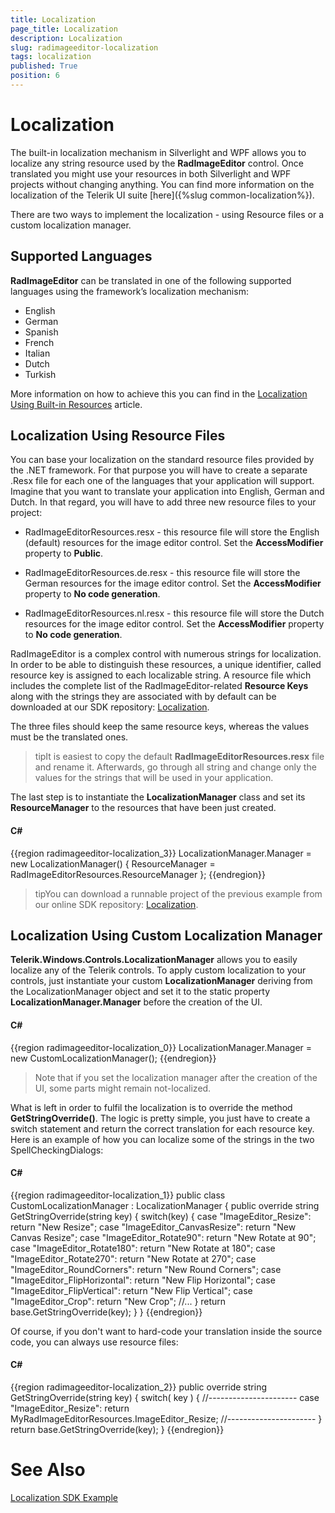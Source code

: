 ```yaml
---
title: Localization
page_title: Localization
description: Localization
slug: radimageeditor-localization
tags: localization
published: True
position: 6
---
```


# Localization



The built-in localization mechanism in Silverlight and WPF allows you to localize any string resource used by the __RadImageEditor__ control. Once translated you might use your resources in both Silverlight and WPF projects without changing anything. You can find more information on the localization of the Telerik UI suite [here]({%slug common-localization%}).
      

There are two ways to implement the localization - using Resource files or a custom localization manager.

## Supported Languages

__RadImageEditor__ can be translated in one of the following supported languages using the framework’s localization mechanism:

* English
* German
* Spanish
* French
* Italian
* Dutch
* Turkish

More information on how to achieve this you can find in the [Localization Using Built-in Resources](http://docs.telerik.com/devtools/wpf/common-localization#localization-using-built-in-resources) article.

## Localization Using Resource Files

You can base your localization on the standard resource files provided by the .NET framework. For that purpose you will have to create a separate .Resx file for each one of the languages that your application will support. Imagine that you want to translate your application into English, German and Dutch. In that regard, you will have to add three new resource files to your project:
        

* RadImageEditorResources.resx - this resource file will store the English (default) resources for the image editor control. Set the __AccessModifier__ property to __Public__.
            

* RadImageEditorResources.de.resx - this resource file will store the German resources for the image editor control. Set the __AccessModifier__ property to __No code generation__.
            

* RadImageEditorResources.nl.resx - this resource file will store the Dutch resources for the image editor control. Set the __AccessModifier__ property to __No code generation__.
            

RadImageEditor is a complex control with numerous strings for localization. In order to be able to distinguish these resources, a unique identifier, called resource key is assigned to each localizable string. A resource file which includes the complete list of the RadImageEditor-related __Resource Keys__ along with the strings they are associated with by default can be downloaded at our SDK repository: [Localization](https://github.com/telerik/xaml-sdk/tree/master/ImageEditor/Localization).
        

The three files should keep the same resource keys, whereas the values must be the translated ones.
        

>tipIt is easiest to copy the default __RadImageEditorResources.resx__ file and rename it. Afterwards, go through all string and change only the values for the strings that will be used in your application.
          

The last step is to instantiate the __LocalizationManager__ class and set its __ResourceManager__ to the resources that have been just created.
        

#### __C#__

{{region radimageeditor-localization_3}}
	LocalizationManager.Manager = new LocalizationManager()
	{
	   ResourceManager = RadImageEditorResources.ResourceManager
	};
	{{endregion}}



>tipYou can download a runnable project of the previous example from our online SDK repository: [Localization](https://github.com/telerik/xaml-sdk/tree/master/ImageEditor/Localization).
          

## Localization Using Custom Localization Manager

__Telerik.Windows.Controls.LocalizationManager__ allows you to easily localize any of the Telerik controls. To apply custom localization to your controls, just instantiate your custom __LocalizationManager__ deriving from the LocalizationManager object and set it to the static property __LocalizationManager.Manager__ before the creation of the UI.
        

#### __C#__

{{region radimageeditor-localization_0}}
	LocalizationManager.Manager = new CustomLocalizationManager();
	{{endregion}}



>Note that if you set the localization manager after the creation of the UI, some parts might remain not-localized.

What is left in order to fulfil the localization is to override the method __GetStringOverride()__. The logic is pretty simple, you 
          just have to create a switch statement and return the correct translation for each resource key. Here is an example of how you can localize some of the 
          strings in the two SpellCheckingDialogs:
        

#### __C#__

{{region radimageeditor-localization_1}}
	public class CustomLocalizationManager : LocalizationManager
	{
	   public override string GetStringOverride(string key)
	   {
	       switch(key)
	       {
	           case "ImageEditor_Resize":
	               return "New Resize";
	           case "ImageEditor_CanvasResize":
	               return "New Canvas Resize";
	           case "ImageEditor_Rotate90":
	               return "New Rotate at 90";
	           case "ImageEditor_Rotate180":
	               return "New Rotate at 180";
	           case "ImageEditor_Rotate270":
	               return "New Rotate at 270";
	           case "ImageEditor_RoundCorners":
	               return "New Round Corners"; 
	           case "ImageEditor_FlipHorizontal":
	               return "New Flip Horizontal";
	           case "ImageEditor_FlipVertical":
	               return "New Flip Vertical";
	           case "ImageEditor_Crop":
	               return "New Crop";
	           //...
	       }
	       return base.GetStringOverride(key);
	   }
	}
	{{endregion}}



Of course, if you don't want to hard-code your translation inside the source code, you can always use resource files:
        

#### __C#__

{{region radimageeditor-localization_2}}
	public override string GetStringOverride(string key)
	{
	   switch( key )
	   {
	       //----------------------
	       case "ImageEditor_Resize":
	           return MyRadImageEditorResources.ImageEditor_Resize;
	       //----------------------
	   }
	   return base.GetStringOverride(key);
	}
	{{endregion}}



# See Also
[Localization SDK Example](https://github.com/telerik/xaml-sdk/tree/master/ImageEditor/Localization)